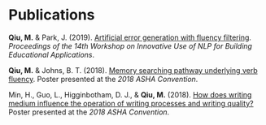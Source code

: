 # Publications

<!---### Posters--->
**Qiu, M.** & Park, J. (2019). [Artificial error generation with fluency filtering](https://www.aclweb.org/anthology/W19-4408). *Proceedings of the 14th Workshop on Innovative Use of NLP for Building Educational Applications*.

**Qiu, M.** & Johns, B. T. (2018). [Memory searching pathway underlying verb fluency](../pub/Qiu_Johns_ASHA_2018.pdf). Poster presented at the *2018 ASHA Convention*.

Min, H., Guo, L., Higginbotham, D. J., & **Qiu, M.** (2018). [How does writing medium influence the operation of writing processes and writing quality?](../pub/Min_et_al_ASHA_2018.pdf) Poster presented at the *2018 ASHA Convention*.
